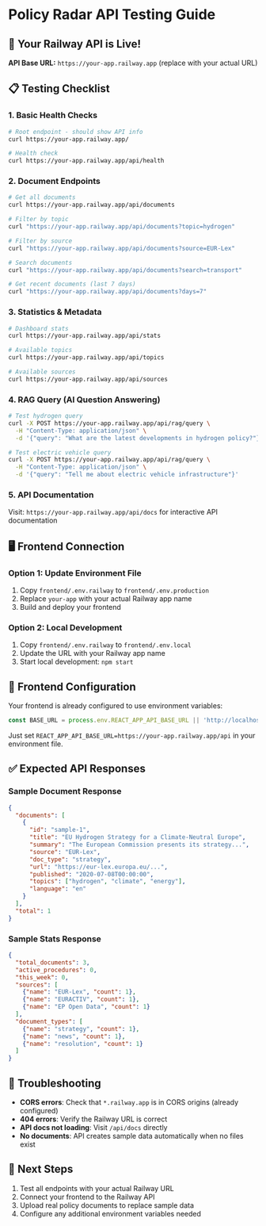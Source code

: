 # Policy Radar API Testing Guide

## 🚀 Your Railway API is Live!

**API Base URL:** `https://your-app.railway.app` (replace with your actual URL)

## 📋 Testing Checklist

### 1. Basic Health Checks
```bash
# Root endpoint - should show API info
curl https://your-app.railway.app/

# Health check
curl https://your-app.railway.app/api/health
```

### 2. Document Endpoints
```bash
# Get all documents
curl https://your-app.railway.app/api/documents

# Filter by topic
curl "https://your-app.railway.app/api/documents?topic=hydrogen"

# Filter by source
curl "https://your-app.railway.app/api/documents?source=EUR-Lex"

# Search documents
curl "https://your-app.railway.app/api/documents?search=transport"

# Get recent documents (last 7 days)
curl "https://your-app.railway.app/api/documents?days=7"
```

### 3. Statistics & Metadata
```bash
# Dashboard stats
curl https://your-app.railway.app/api/stats

# Available topics
curl https://your-app.railway.app/api/topics

# Available sources
curl https://your-app.railway.app/api/sources
```

### 4. RAG Query (AI Question Answering)
```bash
# Test hydrogen query
curl -X POST https://your-app.railway.app/api/rag/query \
  -H "Content-Type: application/json" \
  -d '{"query": "What are the latest developments in hydrogen policy?"}'

# Test electric vehicle query
curl -X POST https://your-app.railway.app/api/rag/query \
  -H "Content-Type: application/json" \
  -d '{"query": "Tell me about electric vehicle infrastructure"}'
```

### 5. API Documentation
Visit: `https://your-app.railway.app/api/docs` for interactive API documentation

## 🖥️ Frontend Connection

### Option 1: Update Environment File
1. Copy `frontend/.env.railway` to `frontend/.env.production`
2. Replace `your-app` with your actual Railway app name
3. Build and deploy your frontend

### Option 2: Local Development
1. Copy `frontend/.env.railway` to `frontend/.env.local`
2. Update the URL with your Railway app name
3. Start local development: `npm start`

## 🔧 Frontend Configuration

Your frontend is already configured to use environment variables:

```typescript
const BASE_URL = process.env.REACT_APP_API_BASE_URL || 'http://localhost:8001/api';
```

Just set `REACT_APP_API_BASE_URL=https://your-app.railway.app/api` in your environment file.

## ✅ Expected API Responses

### Sample Document Response
```json
{
  "documents": [
    {
      "id": "sample-1",
      "title": "EU Hydrogen Strategy for a Climate-Neutral Europe",
      "summary": "The European Commission presents its strategy...",
      "source": "EUR-Lex",
      "doc_type": "strategy",
      "url": "https://eur-lex.europa.eu/...",
      "published": "2020-07-08T00:00:00",
      "topics": ["hydrogen", "climate", "energy"],
      "language": "en"
    }
  ],
  "total": 1
}
```

### Sample Stats Response
```json
{
  "total_documents": 3,
  "active_procedures": 0,
  "this_week": 0,
  "sources": [
    {"name": "EUR-Lex", "count": 1},
    {"name": "EURACTIV", "count": 1},
    {"name": "EP Open Data", "count": 1}
  ],
  "document_types": [
    {"name": "strategy", "count": 1},
    {"name": "news", "count": 1},
    {"name": "resolution", "count": 1}
  ]
}
```

## 🐛 Troubleshooting

- **CORS errors**: Check that `*.railway.app` is in CORS origins (already configured)
- **404 errors**: Verify the Railway URL is correct
- **API docs not loading**: Visit `/api/docs` directly
- **No documents**: API creates sample data automatically when no files exist

## 📝 Next Steps

1. Test all endpoints with your actual Railway URL
2. Connect your frontend to the Railway API
3. Upload real policy documents to replace sample data
4. Configure any additional environment variables needed